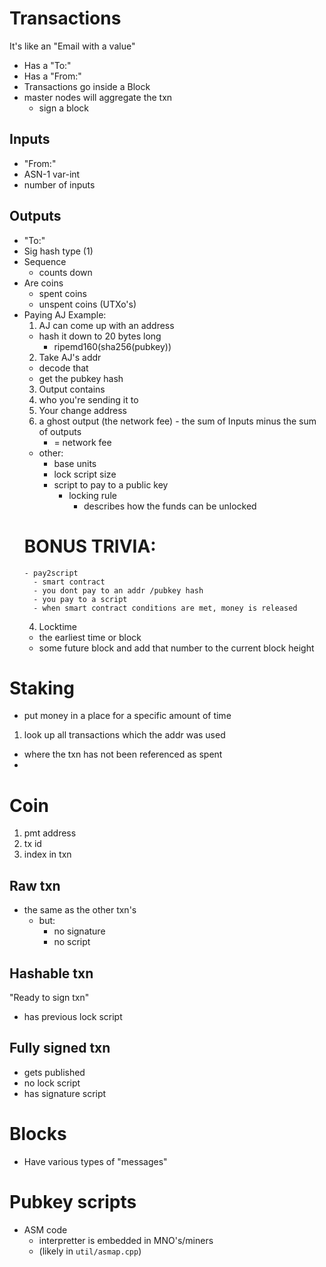 
# Transactions
It's like an "Email with a value"
- Has a "To:"
- Has a "From:"
- Transactions go inside a Block
- master nodes will aggregate the txn
  - sign a block

## Inputs
- "From:"
- ASN-1 var-int
- number of inputs

## Outputs
- "To:"
- Sig hash type (1)
- Sequence
  - counts down
- Are coins
  - spent coins
  - unspent coins (UTXo's)
- Paying AJ Example:
  1. AJ can come up with an address
    - hash it down to 20 bytes long
      - ripemd160(sha256(pubkey))
  2. Take AJ's addr
    - decode that
    - get the pubkey hash
  3. Output contains
    1. who you're sending it to
    2. Your change address
    3. a ghost output (the network fee)
      - the sum of Inputs minus the sum of outputs
        - = network fee
    - other:
      - base units
      - lock script size
      - script to pay to a public key
        - locking rule
          - describes how the funds can be unlocked
    # BONUS TRIVIA:
      - pay2script
        - smart contract
        - you dont pay to an addr /pubkey hash
        - you pay to a script
        - when smart contract conditions are met, money is released
  4. Locktime
    - the earliest time or block
    - some future block and add that number to the current block height


# Staking
- put money in a place for a specific amount of time

1. look up all transactions which the addr was used
- where the txn has not been referenced as spent
- 

# Coin
1. pmt address
2. tx id
3. index in txn

## Raw txn
- the same as the other txn's
  - but:
    - no signature
    - no script

## Hashable txn
"Ready to sign txn"
- has previous lock script


## Fully signed txn
- gets published
- no lock script
- has signature script


# Blocks
- Have various types of "messages"

# Pubkey scripts
- ASM code
  - interpretter is embedded in MNO's/miners
  - (likely in `util/asmap.cpp`)
